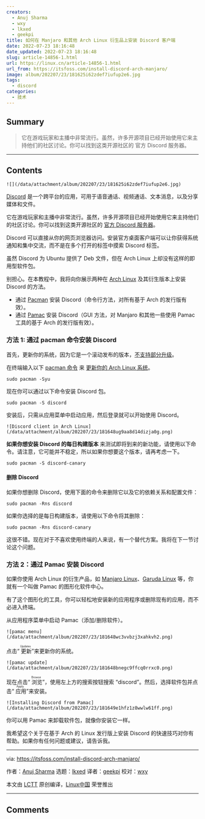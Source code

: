 ```yaml
---
creators:
  - Anuj Sharma
  - wxy
  - lkxed
  - geekpi
title: 如何在 Manjaro 和其他 Arch Linux 衍生品上安装 Discord 客户端
date: 2022-07-23 18:16:48
date_updated: 2022-07-23 18:16:48
slug: article-14856-1.html
url: https://linux.cn/article-14856-1.html
url_from: https://itsfoss.com/install-discord-arch-manjaro/
image: album/202207/23/181625i62zdef7iufup2e6.jpg
tags:
  - discord
categories:
  - 技术
---
```


## Summary

> 它在游戏玩家和主播中非常流行。虽然，许多开源项目已经开始使用它来主持他们的社区讨论。你可以找到这类开源社区的 官方 Discord 服务器。

***

<!-- more -->

## Contents

`![](/data/attachment/album/202207/23/181625i62zdef7iufup2e6.jpg)`

[Discord](https://discord.com/) 是一个跨平台的应用，可用于语音通话、视频通话、文本消息，以及分享媒体和文件。

它在游戏玩家和主播中非常流行。虽然，许多开源项目已经开始使用它来主持他们的社区讨论。你可以找到这类开源社区的 [官方 Discord 服务器](https://discord.com/open-source)。

Discord 可以直接从你的网页浏览器访问。安装官方桌面客户端可以让你获得系统通知和集中交流，而不是在多个打开的标签中摸索 Discord 标签。

虽然 Discord 为 Ubuntu 提供了 Deb 文件，但在 Arch Linux 上却没有这样的即用型软件包。

别担心。在本教程中，我将向你展示两种在 [Arch Linux](https://archlinux.org/) 及其衍生版本上安装 Discord 的方法。

* 通过 [Pacman](https://archlinux.org/pacman/) 安装 Discord（命令行方法，对所有基于 Arch 的发行版有效）。
* 通过 [Pamac](https://gitlab.manjaro.org/applications/pamac) 安装 Discord（GUI 方法，对 Manjaro 和其他一些使用 Pamac 工具的基于 Arch 的发行版有效）。

### 方法 1: 通过 pacman 命令安装 Discord

首先，更新你的系统，因为它是一个滚动发布的版本，[不支持部分升级](https://wiki.archlinux.org/title/System_maintenance#Partial_upgrades_are_unsupported)。

在终端输入以下 [pacman 命令](https://itsfoss.com/pacman-command/) 来 [更新你的 Arch Linux 系统](https://itsfoss.com/update-arch-linux/)。

```shell
sudo pacman -Syu
```

现在你可以通过以下命令安装 Discord 包。

```shell
sudo pacman -S discord
```

安装后，只需从应用菜单中启动应用，然后登录就可以开始使用 Discord。

`![Discord client in Arch Linux](/data/attachment/album/202207/23/181648ug9aa8d14dizja0g.png)`

**如果你想安装 Discord 的每日构建版本** 来测试即将到来的新功能，请使用以下命令。请注意，它可能并不稳定，所以如果你想要这个版本，请再考虑一下。

```shell
sudo pacman -S discord-canary
```

#### 删除 Discord

如果你想删除 Discord，使用下面的命令来删除它以及它的依赖关系和配置文件：

```shell
sudo pacman -Rns discord
```

如果你选择的是每日构建版本，请使用以下命令将其删除：

```shell
sudo pacman -Rns discord-canary
```

这很不错。现在对于不喜欢使用终端的人来说，有一个替代方案。我将在下一节讨论这个问题。

### 方法 2：通过 Pamac 安装 Discord

如果你使用 Arch Linux 的衍生产品，如 [Manjaro Linux](https://manjaro.org/)、[Garuda Linux](https://garudalinux.org/) 等，你就有一个叫做 Pamac 的图形化软件中心。

有了这个图形化的工具，你可以轻松地安装新的应用程序或删除现有的应用，而不必进入终端。

从应用程序菜单中启动 Pamac（添加/删除软件）。

`![pamac menu](/data/attachment/album/202207/23/181648wc3vvbzj3xahkvh2.png)`

点击“<ruby> 更新 <rt>  Updates </rt></ruby>”来更新你的系统。

`![pamac update](/data/attachment/album/202207/23/181648bnegc9ffcq0rrxc0.png)`

现在点击“<ruby> 浏览 <rt>  Browse </rt></ruby>”，使用左上方的搜索按钮搜索 “discord”。然后，选择软件包并点击“<ruby> 应用 <rt>  Apply </rt></ruby>”来安装。

`![Installing Discord from Pamac](/data/attachment/album/202207/23/181649e1hfz1z8wwlw61ff.png)`

你可以用 Pamac 来卸载软件包，就像你安装它一样。

我希望这个关于在基于 Arch 的 Linux 发行版上安装 Discord 的快速技巧对你有帮助。如果你有任何问题或建议，请告诉我。

---

via: <https://itsfoss.com/install-discord-arch-manjaro/>

作者：[Anuj Sharma](https://itsfoss.com/author/anuj/) 选题：[lkxed](https://github.com/lkxed) 译者：[geekpi](https://github.com/geekpi) 校对：[wxy](https://github.com/wxy)

本文由 [LCTT](https://github.com/LCTT/TranslateProject) 原创编译，[Linux中国](https://linux.cn/) 荣誉推出

***

## Comments
